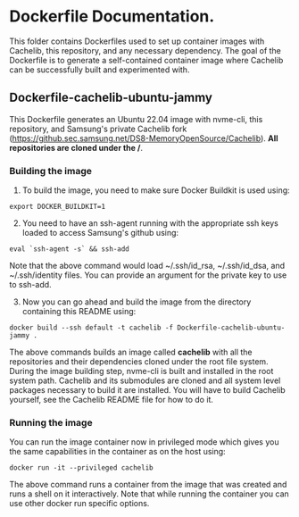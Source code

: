 # Dockerfile Documentation.
This folder contains Dockerfiles used to set up container images with Cachelib, this repository, and any necessary dependency.
The goal of the Dockerfile is to generate a self-contained container image where Cachelib can be successfully built and experimented with. 

## Dockerfile-cachelib-ubuntu-jammy
This Dockerfile generates an Ubuntu 22.04 image with nvme-cli, this repository, and Samsung's private Cachelib fork (https://github.sec.samsung.net/DS8-MemoryOpenSource/Cachelib).
**All repositories are cloned under the /**.

### Building the image
1. To build the image, you need to make sure Docker Buildkit is used using:
```
export DOCKER_BUILDKIT=1
```

2. You need to have an ssh-agent running with the appropriate ssh keys loaded to access Samsung's github using:
```
eval `ssh-agent -s` && ssh-add
```
Note that the above command would load ~/.ssh/id_rsa, ~/.ssh/id_dsa, and ~/.ssh/identity files. You can provide an argument for the private key to use to ssh-add.

3. Now you can go ahead and build the image from the directory containing this README using:
```
docker build --ssh default -t cachelib -f Dockerfile-cachelib-ubuntu-jammy .
```
The above commands builds an image called **cachelib** with all the repositories and their dependencies cloned under the root file system.
During the image building step, nvme-cli is built and installed in the root system path. Cachelib and its submodules are cloned and all system level packages necessary to build it are installed.
You will have to build Cachelib yourself, see the Cachelib README file for how to do it.

### Running the image
You can run the image container now in privileged mode which gives you the same capabilities in the container as on the host using:
```
docker run -it --privileged cachelib
```
The above command runs a container from the image that was created and runs a shell on it interactively.
Note that while running the container you can use other docker run specific options.
